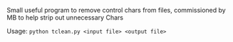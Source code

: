 Small useful program to remove control chars from files,
commissioned by MB to help strip out unnecessary Chars


Usage:
    `python tclean.py <input file> <output file>`



